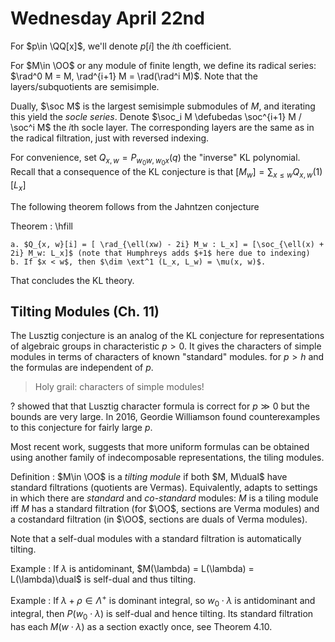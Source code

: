 # Wednesday April 22nd

For $p\in \QQ[x]$, we'll denote $p[i]$ the $i$th coefficient.

For $M\in \OO$ or any module of finite length, we define its radical series: $\rad^0 M = M, \rad^{i+1} M = \rad(\rad^i M)$.
Note that the layers/subquotients are semisimple.

Dually, $\soc M$ is the largest semisimple submodules of $M$, and iterating this yield the *socle series*.
Denote $\soc_i M \defubedas \soc^{i+1} M / \soc^i M$ the $i$th socle layer.
The corresponding layers are the same as in the radical filtration, just with reversed indexing.


For convenience, set $Q_{x, w} = P_{w_0 w, w_0 x}(q)$ the "inverse" KL polynomial.
Recall that a consequence of the KL conjecture is that $[M_w] = \sum_{x\leq w} Q_{x, w}(1) [L_x]$

The following theorem follows from the Jahntzen conjecture

Theorem
:   \hfill

    a. $Q_{x, w}[i] = [ \rad_{\ell(xw) - 2i} M_w : L_x] = [\soc_{\ell(x) + 2i} M_w: L_x]$ (note that Humphreys adds $+1$ here due to indexing)
    b. If $x < w$, then $\dim \ext^1 (L_x, L_w) = \mu(x, w)$.


That concludes the KL theory.

## Tilting Modules (Ch. 11)

The Lusztig conjecture is an analog of the KL conjecture for representations of algebraic groups in characteristic $p> 0$.
It gives the characters of simple modules in terms of characters of known "standard" modules. for $p  > h$ and the formulas are independent of $p$.

> Holy grail: characters of simple modules!

? showed that that Lusztig character formula is correct for $p \gg 0$ but the bounds are very large.
In 2016, Geordie Williamson found counterexamples to this conjecture for fairly large $p$.

Most recent work, suggests that more uniform formulas can be obtained using another family of indecomposable representations, the tiling modules.

Definition 
:   $M\in \OO$ is a *tilting module* if both $M, M\dual$ have standard filtrations (quotients are Vermas).
    Equivalently, adapts to settings in which there are *standard* and *co-standard* modules: $M$ is a tiling module iff $M$ has a standard filtration (for $\OO$, sections are Verma modules) and a costandard filtration (in $\OO$, sections are duals of Verma modules).

Note that a self-dual modules with a standard filtration is automatically tilting.

Example
: If $\lambda$ is antidominant, $M(\lambda) = L(\lambda) = L(\lambda)\dual$ is self-dual and thus tilting.

Example
:   If $\lambda + \rho \in \Lambda^+$ is dominant integral, so $w_0 \cdot \lambda$ is antidominant and integral, then $P(w_0 \cdot \lambda)$ is self-dual and hence tilting.
    Its standard filtration has each $M(w\cdot \lambda)$ as a section exactly once, see Theorem 4.10.
